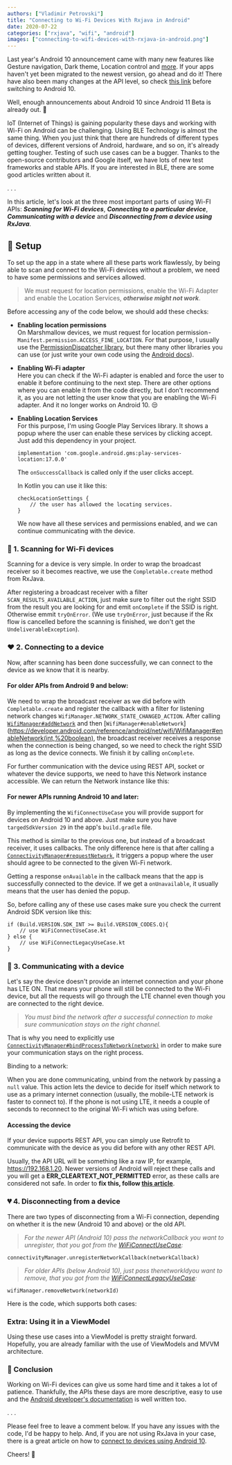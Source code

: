 ```yaml
---
authors: ["Vladimir Petrovski"]
title: "Connecting to Wi-Fi Devices With Rxjava in Android"
date: 2020-07-22
categories: ["rxjava", "wifi", "android"]
images: ["connecting-to-wifi-devices-with-rxjava-in-android.png"]
---
```


Last year's Android 10 announcement came with many new features like Gesture navigation, Dark theme, Location control and [more](https://www.android.com/android-10/). If your apps haven't yet been migrated to the newest version, go ahead and do it! There have also been many changes at the API level, so check [this link](https://developer.android.com/about/versions/10/migration) before switching to Android 10.

Well, enough announcements about Android 10 since Android 11 Beta is already out. 🤭

IoT (Internet of Things) is gaining popularity these days and working with Wi-Fi on Android can be challenging. Using BLE Technology is almost the same thing. When you just think that there are hundreds of different types of devices, different versions of Android, hardware, and so on, it's already getting tougher. Testing of such use cases can be a bugger. Thanks to the open-source contributors and Google itself, we have lots of new test frameworks and stable APIs.
If you are interested in BLE, there are some good articles written about it.

<div class="dots">. . .</div>  

In this article, let's look at the three most important parts of using Wi-FI APIs: **_Scanning for Wi-Fi devices_**, **_Connecting to a particular device_**, **_Communicating with a device_** and **_Disconnecting from a device using RxJava_**.

## 🚀 Setup
To set up the app in a state where all these parts work flawlessly, by being able to scan and connect to the Wi-Fi devices without a problem, we need to have some permissions and services allowed.

> We must request for location permissions, enable the Wi-Fi Adapter and enable the Location Services, **_otherwise might not work_**.

Before accessing any of the code below, we should add these checks:

* **Enabling location permissions**  
On Marshmallow devices, we must request for location permission - `Manifest.permission.ACCESS_FINE_LOCATION`. For that purpose, I usually use the [PermissionDispatcher library](https://github.com/permissions-dispatcher/PermissionsDispatcher), but there many other libraries you can use (or just write your own code using the [Android docs](https://developer.android.com/training/permissions/requesting)).

* **Enabling Wi-Fi adapter**  
Here you can check if the Wi-Fi adapter is enabled and force the user to enable it before continuing to the next step. There are other options where you can enable it from the code directly, but I don't recommend it, as you are not letting the user know that you are enabling the Wi-Fi adapter. And it no longer works on Android 10. 😒

  <script src="https://gist.github.com/vladimirpetrovski/e292bad7f1f956810b047ea03e1a925b.js"></script>

* **Enabling Location Services**  
For this purpose, I'm using Google Play Services library. It shows a popup where the user can enable these services by clicking accept. Just add this dependency in your project.

  ```
  implementation 'com.google.android.gms:play-services-location:17.0.0'
  ```

  The `onSuccessCallback` is called only if the user clicks accept.

  <script src="https://gist.github.com/vladimirpetrovski/14b6c6160aa5f7042537bb69a81e772d.js"></script>

  In Kotlin you can use it like this:

  ```
  checkLocationSettings {
      // the user has allowed the locating services.
  }
  ```
  We now have all these services and permissions enabled, and we can continue communicating with the device.

### 🔎 1. Scanning for Wi-Fi devices
Scanning for a device is very simple. In order to wrap the broadcast receiver so it becomes reactive, we use the `Completable.create` method from RxJava.

After registering a broadcast receiver with a filter `SCAN_RESULTS_AVAILABLE_ACTION`, just make sure to filter out the right SSID from the result you are looking for and emit `onComplete` if the SSID is right. Otherwise emmit `tryOnError`. (We use `tryOnError`, just because if the Rx flow is cancelled before the scanning is finished, we don't get the `UndeliverableException`).

<script src="https://gist.github.com/vladimirpetrovski/fa4d5ed051a12186eb8c848f5804ecf1.js"></script>

### ❤️ 2. Connecting to a device
Now, after scanning has been done successfully, we can connect to the device as we know that it is nearby.

#### For older APIs from Android 9 and below:
We need to wrap the broadcast receiver as we did before with `Completable.create` and register the callback with a filter for listening network changes `WifiManager.NETWORK_STATE_CHANGED_ACTION`. After calling [`WifiManager#addNetwork`](https://developer.android.com/reference/android/net/wifi/WifiManager#addNetwork(android.net.wifi.WifiConfiguration)) and then [`WifiManager#enableNetwork`](https://developer.android.com/reference/android/net/wifi/WifiManager#enableNetwork(int,%20boolean), the broadcast receiver receives a response when the connection is being changed, so we need to check the right SSID as long as the device connects. We finish it by calling `onComplete`.

For further communication with the device using REST API, socket or whatever the device supports, we need to have this Network instance accessible. We can return the Network instance like this:

<script src="https://gist.github.com/vladimirpetrovski/db32ca9dfe370b035a231ea8f51d299e.js"></script>

<script src="https://gist.github.com/vladimirpetrovski/aec62d79225732fa9d554b4c5fc3d0c0.js"></script>

#### For newer APIs running Android 10 and later:
By implementing the `WifiConnectUseCase` you will provide support for devices on Android 10 and above. Just make sure you have `targedSdkVersion 29` in the app's `build.gradle` file.

This method is similar to the previous one, but instead of a broadcast receiver, it uses callbacks. The only difference here is that after calling a [`ConnectivityManager#requestNetwork`](https://developer.android.com/reference/android/net/ConnectivityManager#requestNetwork(android.net.NetworkRequest,%20android.net.ConnectivityManager.NetworkCallback)), it triggers a popup where the user should agree to be connected to the given Wi-Fi network.

Getting a response `onAvailable` in the callback means that the app is successfully connected to the device. If we get a `onUnavailable`, it usually means that the user has denied the popup.

<script src="https://gist.github.com/vladimirpetrovski/9b75656d0aff82a23f199cee7dd13762.js"></script>

So, before calling any of these use cases make sure you check the current Android SDK version like this:

```
if (Build.VERSION.SDK_INT >= Build.VERSION_CODES.Q){
    // use WiFiConnectUseCase.kt
} else {
    // use WiFiConnectLegacyUseCase.kt
}
```

### 📡 3. Communicating with a device
Let's say the device doesn't provide an internet connection and your phone has LTE ON. That means your phone will still be connected to the Wi-Fi device, but all the requests will go through the LTE channel even though you are connected to the right device.

> _You must bind the network after a successful connection to make sure communication stays on the right channel._

That is why you need to explicitly use [`ConnectivityManager#bindProcessToNetwork(network)`](https://developer.android.com/reference/android/net/ConnectivityManager#bindProcessToNetwork(android.net.Network)) in order to make sure your communication stays on the right process.

Binding to a network:

<script src="https://gist.github.com/vladimirpetrovski/c0482830d201db48d4e85f74686e1a4f.js"></script>

When you are done communicating, unbind from the network by passing a `null` value. This action lets the device to decide for itself which network to use as a primary internet connection (usually, the mobile-LTE network is faster to connect to). If the phone is not using LTE, it needs a couple of seconds to reconnect to the original Wi-Fi which was using before.

<script src="https://gist.github.com/vladimirpetrovski/b00b24b184b0153bfc4c30de5ead182a.js"></script>

#### Accessing the device
If your device supports REST API, you can simply use Retrofit to communicate with the device as you did before with any other REST API.

Usually, the API URL will be something like a raw IP, for example, https://192.168.1.20. Newer versions of Android will reject these calls and you will get a **ERR_CLEARTEXT_NOT_PERMITTED** error, as these calls are considered not safe. In order to **fix this, follow [this article](https://medium.com/@jorgekg3/how-enable-clear-text-traffic-on-android-9-ad56603fb17d)**.

### 💔 4. Disconnecting from a device
There are two types of disconnecting from a Wi-Fi connection, depending on whether it is the new (Android 10 and above) or the old API.

> _For the newer API (Android 10) pass the networkCallback you want to unregister, that you got from the [WiFiConnectUseCase](https://gist.github.com/vladimirpetrovski/9b75656d0aff82a23f199cee7dd13762):_

```
connectivityManager.unregisterNetworkCallback(networkCallback)
```

> _For older APIs (below Android 10), just pass thenetworkIdyou want to remove, that you got from the [WiFiConnectLegacyUseCase](https://gist.github.com/vladimirpetrovski/aec62d79225732fa9d554b4c5fc3d0c0):_

```
wifiManager.removeNetwork(networkId)
```

Here is the code, which supports both cases:

<script src="https://gist.github.com/vladimirpetrovski/000d2bd7ecc7a9abe828a060cf8decbd.js"></script>

### Extra: Using it in a ViewModel
Using these use cases into a ViewModel is pretty straight forward. Hopefully, you are already familiar with the use of ViewModels and MVVM architecture.

<script src="https://gist.github.com/vladimirpetrovski/d7435d8ffea8780dc8d76c33007fa5a6.js"></script>

### 💪 Conclusion
Working on Wi-Fi devices can give us some hard time and it takes a lot of patience. Thankfully, the APIs these days are more descriptive, easy to use and the [Android developer's documentation](https://developer.android.com/docs) is well written too.

<div class="dots">. . .</div>

Please feel free to leave a comment below. If you have any issues with the code, I'd be happy to help. And, if you are not using  RxJava in your case, there is a great article on how to [connect to devices using Android 10](https://blog.ostebaronen.dk/2019/11/android-10-wifi.html).

Cheers! 🍻
